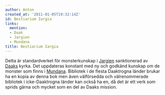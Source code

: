 ```yaml
---
author: Anton
created_at: '2011-01-05T19:32:14Z'
id: Bestiarium Iargia
links:
  mention:
  - Daak
  - Jargien
  - Mundana
title: Bestiarium Iargia
---
```


Detta är standardverket för monsterkunskap i [Jargien] sanktionerad av [Daaks] kyrka. Det uppdateras
konstant med ny och godkänd kunskap om de monster som finns i [Mundana]. Bibliotek i de flesta
Daaktrogna länder brukar ha en kopia av denna bok men även välförsedda och välrenommerade bibliotek
i icke-Daaktrogna länder kan också ha en, då det är ett verk som sprids gärna och mycket som en del
av Daaks mission.

  [Jargien]: Jargien
  [Daaks]: Daak
  [Mundana]: Mundana
